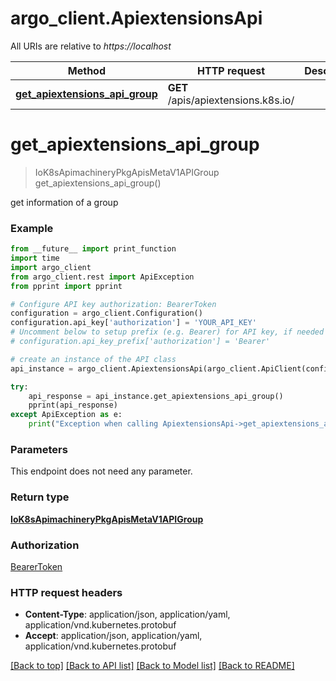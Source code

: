 # argo_client.ApiextensionsApi

All URIs are relative to *https://localhost*

Method | HTTP request | Description
------------- | ------------- | -------------
[**get_apiextensions_api_group**](ApiextensionsApi.md#get_apiextensions_api_group) | **GET** /apis/apiextensions.k8s.io/ | 


# **get_apiextensions_api_group**
> IoK8sApimachineryPkgApisMetaV1APIGroup get_apiextensions_api_group()



get information of a group

### Example
```python
from __future__ import print_function
import time
import argo_client
from argo_client.rest import ApiException
from pprint import pprint

# Configure API key authorization: BearerToken
configuration = argo_client.Configuration()
configuration.api_key['authorization'] = 'YOUR_API_KEY'
# Uncomment below to setup prefix (e.g. Bearer) for API key, if needed
# configuration.api_key_prefix['authorization'] = 'Bearer'

# create an instance of the API class
api_instance = argo_client.ApiextensionsApi(argo_client.ApiClient(configuration))

try:
    api_response = api_instance.get_apiextensions_api_group()
    pprint(api_response)
except ApiException as e:
    print("Exception when calling ApiextensionsApi->get_apiextensions_api_group: %s\n" % e)
```

### Parameters
This endpoint does not need any parameter.

### Return type

[**IoK8sApimachineryPkgApisMetaV1APIGroup**](IoK8sApimachineryPkgApisMetaV1APIGroup.md)

### Authorization

[BearerToken](../README.md#BearerToken)

### HTTP request headers

 - **Content-Type**: application/json, application/yaml, application/vnd.kubernetes.protobuf
 - **Accept**: application/json, application/yaml, application/vnd.kubernetes.protobuf

[[Back to top]](#) [[Back to API list]](../README.md#documentation-for-api-endpoints) [[Back to Model list]](../README.md#documentation-for-models) [[Back to README]](../README.md)

